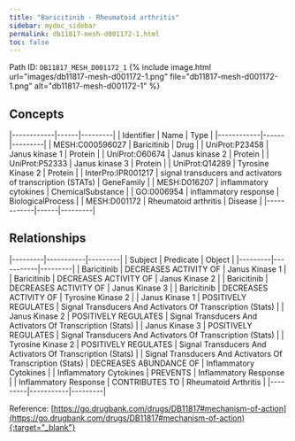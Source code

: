 ```yaml
---
title: "Baricitinib - Rheumatoid arthritis"
sidebar: mydoc_sidebar
permalink: db11817-mesh-d001172-1.html
toc: false 
---
```



Path ID: `DB11817_MESH_D001172_1`
{% include image.html url="images/db11817-mesh-d001172-1.png" file="db11817-mesh-d001172-1.png" alt="db11817-mesh-d001172-1" %}

## Concepts

|------------|------|---------|
| Identifier | Name | Type    |
|------------|------|---------|
| MESH:C000596027 | Baricitinib | Drug |
| UniProt:P23458 | Janus kinase 1 | Protein |
| UniProt:O60674 | Janus kinase 2 | Protein |
| UniProt:P52333 | Janus kinase 3 | Protein |
| UniProt:Q14289 | Tyrosine Kinase 2 | Protein |
| InterPro:IPR001217 | signal transducers and activators of transcription (STATs) | GeneFamily |
| MESH:D016207 | inflammatory cytokines | ChemicalSubstance |
| GO:0006954 | inflammatory response | BiologicalProcess |
| MESH:D001172 | Rheumatoid arthritis | Disease |
|------------|------|---------|

## Relationships

|---------|-----------|---------|
| Subject | Predicate | Object  |
|---------|-----------|---------|
| Baricitinib | DECREASES ACTIVITY OF | Janus Kinase 1 |
| Baricitinib | DECREASES ACTIVITY OF | Janus Kinase 2 |
| Baricitinib | DECREASES ACTIVITY OF | Janus Kinase 3 |
| Baricitinib | DECREASES ACTIVITY OF | Tyrosine Kinase 2 |
| Janus Kinase 1 | POSITIVELY REGULATES | Signal Transducers And Activators Of Transcription (Stats) |
| Janus Kinase 2 | POSITIVELY REGULATES | Signal Transducers And Activators Of Transcription (Stats) |
| Janus Kinase 3 | POSITIVELY REGULATES | Signal Transducers And Activators Of Transcription (Stats) |
| Tyrosine Kinase 2 | POSITIVELY REGULATES | Signal Transducers And Activators Of Transcription (Stats) |
| Signal Transducers And Activators Of Transcription (Stats) | DECREASES ABUNDANCE OF | Inflammatory Cytokines |
| Inflammatory Cytokines | PREVENTS | Inflammatory Response |
| Inflammatory Response | CONTRIBUTES TO | Rheumatoid Arthritis |
|---------|-----------|---------|

Reference: [https://go.drugbank.com/drugs/DB11817#mechanism-of-action](https://go.drugbank.com/drugs/DB11817#mechanism-of-action){:target="_blank"}